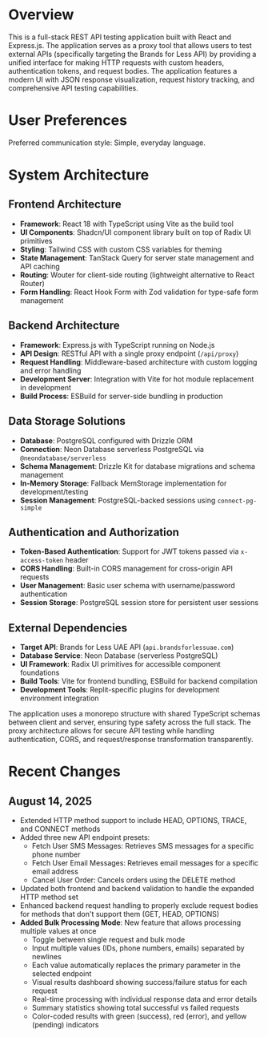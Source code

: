 # Overview

This is a full-stack REST API testing application built with React and Express.js. The application serves as a proxy tool that allows users to test external APIs (specifically targeting the Brands for Less API) by providing a unified interface for making HTTP requests with custom headers, authentication tokens, and request bodies. The application features a modern UI with JSON response visualization, request history tracking, and comprehensive API testing capabilities.

# User Preferences

Preferred communication style: Simple, everyday language.

# System Architecture

## Frontend Architecture
- **Framework**: React 18 with TypeScript using Vite as the build tool
- **UI Components**: Shadcn/UI component library built on top of Radix UI primitives
- **Styling**: Tailwind CSS with custom CSS variables for theming
- **State Management**: TanStack Query for server state management and API caching
- **Routing**: Wouter for client-side routing (lightweight alternative to React Router)
- **Form Handling**: React Hook Form with Zod validation for type-safe form management

## Backend Architecture
- **Framework**: Express.js with TypeScript running on Node.js
- **API Design**: RESTful API with a single proxy endpoint (`/api/proxy`)
- **Request Handling**: Middleware-based architecture with custom logging and error handling
- **Development Server**: Integration with Vite for hot module replacement in development
- **Build Process**: ESBuild for server-side bundling in production

## Data Storage Solutions
- **Database**: PostgreSQL configured with Drizzle ORM
- **Connection**: Neon Database serverless PostgreSQL via `@neondatabase/serverless`
- **Schema Management**: Drizzle Kit for database migrations and schema management
- **In-Memory Storage**: Fallback MemStorage implementation for development/testing
- **Session Management**: PostgreSQL-backed sessions using `connect-pg-simple`

## Authentication and Authorization
- **Token-Based Authentication**: Support for JWT tokens passed via `x-access-token` header
- **CORS Handling**: Built-in CORS management for cross-origin API requests
- **User Management**: Basic user schema with username/password authentication
- **Session Storage**: PostgreSQL session store for persistent user sessions

## External Dependencies
- **Target API**: Brands for Less UAE API (`api.brandsforlessuae.com`)
- **Database Service**: Neon Database (serverless PostgreSQL)
- **UI Framework**: Radix UI primitives for accessible component foundations
- **Build Tools**: Vite for frontend bundling, ESBuild for backend compilation
- **Development Tools**: Replit-specific plugins for development environment integration

The application uses a monorepo structure with shared TypeScript schemas between client and server, ensuring type safety across the full stack. The proxy architecture allows for secure API testing while handling authentication, CORS, and request/response transformation transparently.

# Recent Changes

## August 14, 2025
- Extended HTTP method support to include HEAD, OPTIONS, TRACE, and CONNECT methods
- Added three new API endpoint presets:
  - Fetch User SMS Messages: Retrieves SMS messages for a specific phone number
  - Fetch User Email Messages: Retrieves email messages for a specific email address  
  - Cancel User Order: Cancels orders using the DELETE method
- Updated both frontend and backend validation to handle the expanded HTTP method set
- Enhanced backend request handling to properly exclude request bodies for methods that don't support them (GET, HEAD, OPTIONS)
- **Added Bulk Processing Mode**: New feature that allows processing multiple values at once
  - Toggle between single request and bulk mode
  - Input multiple values (IDs, phone numbers, emails) separated by newlines
  - Each value automatically replaces the primary parameter in the selected endpoint
  - Visual results dashboard showing success/failure status for each request
  - Real-time processing with individual response data and error details
  - Summary statistics showing total successful vs failed requests
  - Color-coded results with green (success), red (error), and yellow (pending) indicators